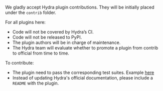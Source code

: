 We gladly accept Hydra plugin contributions. They will be initially placed under the `contrib` folder. 

For all plugins here:
- Code will not be covered by Hydra’s CI.
- Code will not be released to PyPI.
- The plugin authors will be in charge of maintenance. 
- The Hydra team will evaluate whether to promote a plugin from contrib to official from time to time.

To contribute:
- The plugin need to pass the corresponding test suites. Example [here](https://github.com/facebookresearch/hydra/blob/main/plugins/hydra_joblib_launcher/tests/test_joblib_launcher.py)
- Instead of updating Hydra's official documentation, please include a `README` with the plugin.
